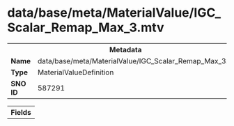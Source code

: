 <h1>data/base/meta/MaterialValue/IGC_Scalar_Remap_Max_3.mtv</h1><table><tr><th colspan="100%">Metadata</th></tr><tr><td><b>Name</b></td><td>data/base/meta/MaterialValue/IGC_Scalar_Remap_Max_3.mtv</td></tr><tr><td><b>Type</b></td><td>MaterialValueDefinition</td></tr><tr><td><b>SNO ID</b></td><td>587291</td></tr></table>

<table><tr><th colspan="100%">Fields</th></tr></table>

